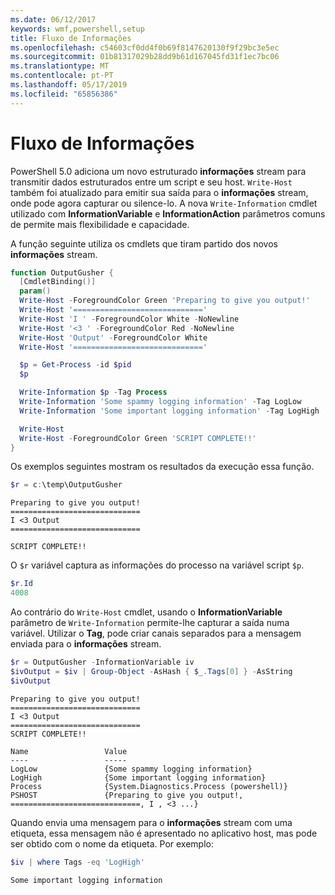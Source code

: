 ```yaml
---
ms.date: 06/12/2017
keywords: wmf,powershell,setup
title: Fluxo de Informações
ms.openlocfilehash: c54603cf0dd4f0b69f8147620130f9f29bc3e5ec
ms.sourcegitcommit: 01b81317029b28dd9b61d167045fd31f1ec7bc06
ms.translationtype: MT
ms.contentlocale: pt-PT
ms.lasthandoff: 05/17/2019
ms.locfileid: "65856386"
---
```

# <a name="information-stream"></a>Fluxo de Informações

PowerShell 5.0 adiciona um novo estruturado **informações** stream para transmitir dados estruturados entre um script e seu host. `Write-Host` também foi atualizado para emitir sua saída para o **informações** stream, onde pode agora capturar ou silence-lo. A nova `Write-Information` cmdlet utilizado com **InformationVariable** e **InformationAction** parâmetros comuns de permite mais flexibilidade e capacidade.

A função seguinte utiliza os cmdlets que tiram partido dos novos **informações** stream.

```powershell
function OutputGusher {
  [CmdletBinding()]
  param()
  Write-Host -ForegroundColor Green 'Preparing to give you output!'
  Write-Host '============================='
  Write-Host 'I ' -ForegroundColor White -NoNewline
  Write-Host '<3 ' -ForegroundColor Red -NoNewline
  Write-Host 'Output' -ForegroundColor White
  Write-Host '============================='

  $p = Get-Process -id $pid
  $p

  Write-Information $p -Tag Process
  Write-Information 'Some spammy logging information' -Tag LogLow
  Write-Information 'Some important logging information' -Tag LogHigh

  Write-Host
  Write-Host -ForegroundColor Green 'SCRIPT COMPLETE!!'
}
```

Os exemplos seguintes mostram os resultados da execução essa função.

```powershell
$r = c:\temp\OutputGusher
```

```Output
Preparing to give you output!
=============================
I <3 Output
=============================

SCRIPT COMPLETE!!
```

O `$r` variável captura as informações do processo na variável script `$p`.

```powershell
$r.Id
4008
```

Ao contrário do `Write-Host` cmdlet, usando o **InformationVariable** parâmetro de `Write-Information` permite-lhe capturar a saída numa variável. Utilizar o **Tag**, pode criar canais separados para a mensagem enviada para o **informações** stream.

```powershell
$r = OutputGusher -InformationVariable iv
$ivOutput = $iv | Group-Object -AsHash { $_.Tags[0] } -AsString
$ivOutput
```

```Output
Preparing to give you output!
=============================
I <3 Output
=============================
SCRIPT COMPLETE!!

Name                 Value
----                 -----
LogLow               {Some spammy logging information}
LogHigh              {Some important logging information}
Process              {System.Diagnostics.Process (powershell)}
PSHOST               {Preparing to give you output!, =============================, I , <3 ...}
```

Quando envia uma mensagem para o **informações** stream com uma etiqueta, essa mensagem não é apresentado no aplicativo host, mas pode ser obtido com o nome da etiqueta. Por exemplo:

```powershell
$iv | where Tags -eq 'LogHigh'
```

```Output
Some important logging information
```